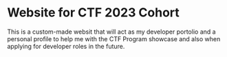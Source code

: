 # Website for CTF 2023 Cohort
 This is a custom-made websit that will act as my developer portolio and a personal profile to help me with the CTF Program showcase and also when applying for developer roles in the future.
